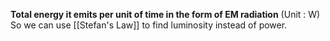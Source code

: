**Total energy it emits per unit of time in the form of EM radiation** (Unit : W)
So we can use [[Stefan's Law]] to find luminosity instead of power.